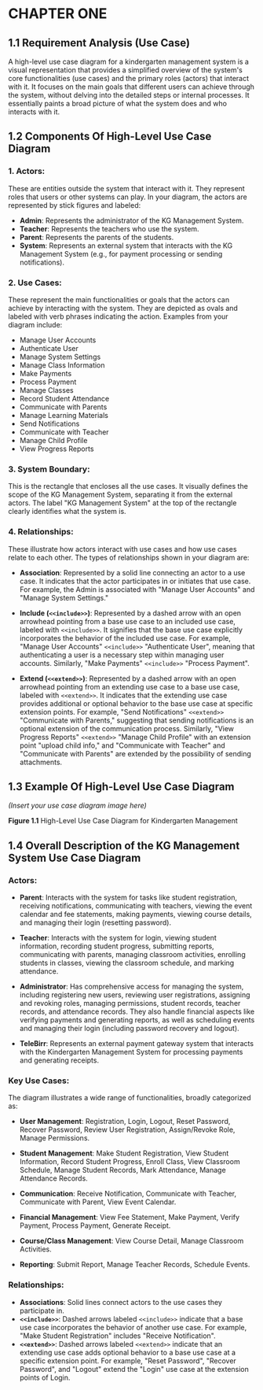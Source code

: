# CHAPTER ONE

## 1.1 Requirement Analysis (Use Case)

A high-level use case diagram for a kindergarten management system is a visual representation that provides a simplified overview of the system's core functionalities (use cases) and the primary roles (actors) that interact with it. It focuses on the main goals that different users can achieve through the system, without delving into the detailed steps or internal processes. It essentially paints a broad picture of what the system does and who interacts with it.

## 1.2 Components Of High-Level Use Case Diagram

### 1. Actors:
These are entities outside the system that interact with it. They represent roles that users or other systems can play. In your diagram, the actors are represented by stick figures and labeled:

- **Admin**: Represents the administrator of the KG Management System.
- **Teacher**: Represents the teachers who use the system.
- **Parent**: Represents the parents of the students.
- **System**: Represents an external system that interacts with the KG Management System (e.g., for payment processing or sending notifications).

### 2. Use Cases:
These represent the main functionalities or goals that the actors can achieve by interacting with the system. They are depicted as ovals and labeled with verb phrases indicating the action. Examples from your diagram include:

- Manage User Accounts
- Authenticate User
- Manage System Settings
- Manage Class Information
- Make Payments
- Process Payment
- Manage Classes
- Record Student Attendance
- Communicate with Parents
- Manage Learning Materials
- Send Notifications
- Communicate with Teacher
- Manage Child Profile
- View Progress Reports

### 3. System Boundary:
This is the rectangle that encloses all the use cases. It visually defines the scope of the KG Management System, separating it from the external actors. The label "KG Management System" at the top of the rectangle clearly identifies what the system is.

### 4. Relationships:
These illustrate how actors interact with use cases and how use cases relate to each other. The types of relationships shown in your diagram are:

- **Association**: Represented by a solid line connecting an actor to a use case. It indicates that the actor participates in or initiates that use case. For example, the Admin is associated with "Manage User Accounts" and "Manage System Settings."

- **Include (`<<include>>`)**: Represented by a dashed arrow with an open arrowhead pointing from a base use case to an included use case, labeled with `<<include>>`. It signifies that the base use case explicitly incorporates the behavior of the included use case. For example, "Manage User Accounts" `<<include>>` "Authenticate User", meaning that authenticating a user is a necessary step within managing user accounts. Similarly, "Make Payments" `<<include>>` "Process Payment".

- **Extend (`<<extend>>`)**: Represented by a dashed arrow with an open arrowhead pointing from an extending use case to a base use case, labeled with `<<extend>>`. It indicates that the extending use case provides additional or optional behavior to the base use case at specific extension points. For example, "Send Notifications" `<<extend>>` "Communicate with Parents," suggesting that sending notifications is an optional extension of the communication process. Similarly, "View Progress Reports" `<<extend>>` "Manage Child Profile" with an extension point "upload child info," and "Communicate with Teacher" and "Communicate with Parents" are extended by the possibility of sending attachments.

## 1.3 Example Of High-Level Use Case Diagram

*(Insert your use case diagram image here)*

**Figure 1.1** High-Level Use Case Diagram for Kindergarten Management

## 1.4 Overall Description of the KG Management System Use Case Diagram

### Actors:

- **Parent**: Interacts with the system for tasks like student registration, receiving notifications, communicating with teachers, viewing the event calendar and fee statements, making payments, viewing course details, and managing their login (resetting password).

- **Teacher**: Interacts with the system for login, viewing student information, recording student progress, submitting reports, communicating with parents, managing classroom activities, enrolling students in classes, viewing the classroom schedule, and marking attendance.

- **Administrator**: Has comprehensive access for managing the system, including registering new users, reviewing user registrations, assigning and revoking roles, managing permissions, student records, teacher records, and attendance records. They also handle financial aspects like verifying payments and generating reports, as well as scheduling events and managing their login (including password recovery and logout).

- **TeleBirr**: Represents an external payment gateway system that interacts with the Kindergarten Management System for processing payments and generating receipts.

### Key Use Cases:

The diagram illustrates a wide range of functionalities, broadly categorized as:

- **User Management**: Registration, Login, Logout, Reset Password, Recover Password, Review User Registration, Assign/Revoke Role, Manage Permissions.

- **Student Management**: Make Student Registration, View Student Information, Record Student Progress, Enroll Class, View Classroom Schedule, Manage Student Records, Mark Attendance, Manage Attendance Records.

- **Communication**: Receive Notification, Communicate with Teacher, Communicate with Parent, View Event Calendar.

- **Financial Management**: View Fee Statement, Make Payment, Verify Payment, Process Payment, Generate Receipt.

- **Course/Class Management**: View Course Detail, Manage Classroom Activities.

- **Reporting**: Submit Report, Manage Teacher Records, Schedule Events.

### Relationships:

- **Associations**: Solid lines connect actors to the use cases they participate in.
- **`<<include>>`**: Dashed arrows labeled `<<include>>` indicate that a base use case incorporates the behavior of another use case. For example, "Make Student Registration" includes "Receive Notification".
- **`<<extend>>`**: Dashed arrows labeled `<<extend>>` indicate that an extending use case adds optional behavior to a base use case at a specific extension point. For example, "Reset Password", "Recover Password", and "Logout" extend the "Login" use case at the extension points of Login.
